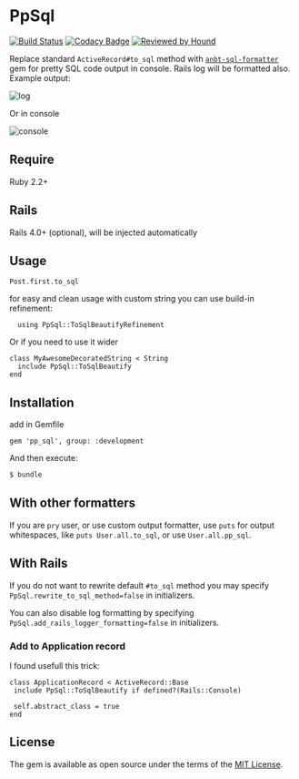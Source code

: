 # PpSql
[![Build Status](https://travis-ci.org/kvokka/pp_sql.svg?branch=master)](https://travis-ci.org/kvokka/pp_sql)
[![Codacy Badge](https://api.codacy.com/project/badge/Grade/7c866da60b1b4dd78eacc379cc0e7f3b)](https://www.codacy.com/app/kvokka/pp_sql?utm_source=github.com&amp;utm_medium=referral&amp;utm_content=kvokka/pp_sql&amp;utm_campaign=Badge_Grade)
[![Reviewed by Hound](https://img.shields.io/badge/Reviewed_by-Hound-8E64B0.svg)](https://houndci.com)

Replace standard `ActiveRecord#to_sql` method with
[`anbt-sql-formatter`](https://github.com/sonota88/anbt-sql-formatter)
gem for pretty SQL code output in console. Rails log will be formatted also.
Example output:

![log](https://raw.githubusercontent.com/kvokka/pp_sql/master/screenshots/log.png)

Or in console

![console](https://raw.githubusercontent.com/kvokka/pp_sql/master/screenshots/console.png)

## Require

Ruby 2.2+

## Rails

Rails 4.0+ (optional), will be injected automatically

## Usage

```
Post.first.to_sql
```

for easy and clean usage with custom string you can use build-in refinement:

```
  using PpSql::ToSqlBeautifyRefinement
```

Or if you need to use it wider

```
class MyAwesomeDecoratedString < String
  include PpSql::ToSqlBeautify
end
```

## Installation

add in Gemfile
```
gem 'pp_sql', group: :development
```

And then execute:
```bash
$ bundle
```

## With other formatters

If you are `pry` user, or use custom output formatter, use `puts` for output whitespaces,
like `puts User.all.to_sql`, or use `User.all.pp_sql`.

## With Rails

If you do not want to rewrite default `#to_sql` method you may specify
 `PpSql.rewrite_to_sql_method=false` in initializers.

You can also disable log formatting by specifying `PpSql.add_rails_logger_formatting=false`
in initializers.

 ### Add to Application record

I found usefull this trick:

 ```
 class ApplicationRecord < ActiveRecord::Base
  include PpSql::ToSqlBeautify if defined?(Rails::Console)

  self.abstract_class = true
end
```

## License
The gem is available as open source under the terms of the
[MIT License](http://opensource.org/licenses/MIT).

